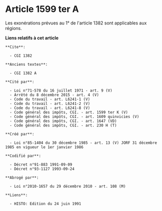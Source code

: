 # Article 1599 ter A

Les exonérations prévues au 1° de l'article 1382 sont applicables aux régions.

**Liens relatifs à cet article**

	**Cite**:

	  - CGI 1382

	**Anciens textes**:

	  - CGI 1382 A

	**Cité par**:

	  - Loi n°71-578 du 16 juillet 1971 - art. 9 (V)
	  - Arrêté du 8 décembre 2015 - art. 4 (V)
	  - Code du travail - art. L6241-1 (V)
	  - Code du travail - art. L6241-2 (V)
	  - Code du travail - art. L6241-8 (V)
	  - Code général des impôts, CGI. - art. 1599 ter K (V)
	  - Code général des impôts, CGI. - art. 1609 quinvicies (V)
	  - Code général des impôts, CGI. - art. 1647 (VD)
	  - Code général des impôts, CGI. - art. 230 H (T)

	**Créé par**:

	  - Loi n°85-1404 du 30 décembre 1985 - art. 13 (V) JORF 31 décembre 1985 en vigueur le 1er janvier 1986

	**Codifié par**:

	  - Décret n°91-883 1991-09-09
	  - Décret n°93-1127 1993-09-24

	**Abrogé par**:

	  - Loi n°2010-1657 du 29 décembre 2010 - art. 108 (M)

	**Liens**:

	  - HISTO: Edition du 24 juin 1991
